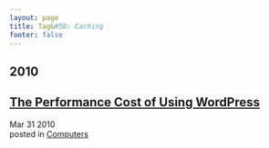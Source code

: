 ```yaml
---
layout: page
title: Tag&#58; Caching
footer: false
---
```


<div id="blog-archives" class="category">
<h2>2010</h2>

<article>
<h1><a href="/2010/03/31/performance-cost-of-using-wordpress/index.html">The Performance Cost of Using WordPress</a></h1>
<time datetime="2010-03-31T00:00:00-06:00" pubdate><span class='month'>Mar</span> <span class='day'>31</span> <span class='year'>2010</span></time>
<footer>
<span class="categories">posted in 
<a href='/categories/computers/'>Computers</a></span>
</footer>
</article>
</div>
